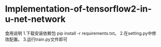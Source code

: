 # Implementation-of-tensorflow2-in-u-net-network
食用说明
1.下载安装依赖包 pip install -r requirements.txt。
2.在setting.py中修改配置。
3.运行train.py文件即可
